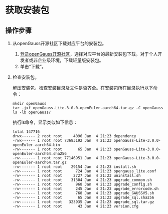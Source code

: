 # 获取安装包<a name="ZH-CN_TOPIC_0000001255141781"></a>

## 操作步骤<a name="zh-cn_topic_0289899746_zh-cn_topic_0283136484_zh-cn_topic_0241802590_zh-cn_topic_0085434667_zh-cn_topic_0059782060_section62223956163549"></a>

1.  从openGauss开源社区下载对应平台的安装包。
    1.  [登录openGauss开源社区](https://opengauss.org/zh/download/)，选择对应平台的最新安装包下载。对于个人开发者或非企业级环境，下载轻量版安装包。
    2.  单击“下载”。

2.  检查安装包。

    解压安装包，检查安装目录及文件是否齐全。在安装包所在目录执行以下命令：

    ```
    mkdir openGauss
    tar -jxf openGauss-Lite-3.0.0-openEuler-aarch64.tar.gz –C openGauss
    ls -lb openGauss/
    ```

    执行ls命令，显示类似如下信息：

    ```
    total 147716
    drwx------ 2 root root     4096 Jan  4 21:23 dependency
    -rwx------ 1 root root 73683192 Jan  4 21:23 openGauss-Lite-3.0.0-openEuler-aarch64.bin
    -rw------- 1 root root       65 Jan  4 21:23 openGauss-Lite-3.0.0-openEuler-aarch64.sha256
    -rw------- 1 root root 77146951 Jan  4 21:23 openGauss-Lite-3.0.0-openEuler-aarch64.tar.gz
    -rw------- 1 root root    29154 Jan  4 21:23 install.sh
    -rw------- 1 root root      724 Jan  4 21:23 opengauss_lite.conf
    -rw------- 1 root root     2727 Jan  4 21:23 uninstall.sh
    -rw------- 1 root root    31304 Jan  4 21:23 upgrade_common.sh
    -rw------- 1 root root      968 Jan  4 21:23 upgrade_config.sh
    -rw------- 1 root root      245 Jan  4 21:23 upgrade_errorcode.sh
    -rw------- 1 root root      768 Jan  4 21:23 upgrade_GAUSSV5.sh
    -rw------- 1 root root       65 Jan  4 21:23 upgrade_sql.sha256
    -rw------- 1 root root   323935 Jan  4 21:23 upgrade_sql.tar.gz
    -rw------- 1 root root       43 Jan  4 21:23 version.cfg
    ```


